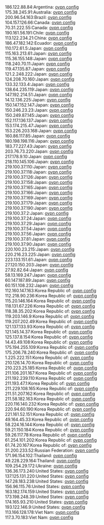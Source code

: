 186.122.88.84:Argentina: [ovpn config](vpn/186_122_88_84.ovpn)  
175.38.245.91:Australia: [ovpn config](vpn/175_38_245_91.ovpn)  
200.96.54.163:Brazil: [ovpn config](vpn/200_96_54_163.ovpn)  
104.157.126.66:Canada: [ovpn config](vpn/104_157_126_66.ovpn)  
70.31.222.55:Canada: [ovpn config](vpn/70_31_222_55.ovpn)  
190.161.56.191:Chile: [ovpn config](vpn/190_161_56_191.ovpn)  
113.122.234.21:China: [ovpn config](vpn/113_122_234_21.ovpn)  
186.47.182.142:Ecuador: [ovpn config](vpn/186_47_182_142.ovpn)  
110.172.61.5:Japan: [ovpn config](vpn/110_172_61_5.ovpn)  
115.163.213.61:Japan: [ovpn config](vpn/115_163_213_61.ovpn)  
115.36.155.148:Japan: [ovpn config](vpn/115_36_155_148.ovpn)  
118.240.70.11:Japan: [ovpn config](vpn/118_240_70_11.ovpn)  
119.47.135.87:Japan: [ovpn config](vpn/119_47_135_87.ovpn)  
121.2.248.222:Japan: [ovpn config](vpn/121_2_248_222.ovpn)  
124.208.70.160:Japan: [ovpn config](vpn/124_208_70_160.ovpn)  
133.32.133.4:Japan: [ovpn config](vpn/133_32_133_4.ovpn)  
138.64.235.119:Japan: [ovpn config](vpn/138_64_235_119.ovpn)  
147.192.214.51:Japan: [ovpn config](vpn/147_192_214_51.ovpn)  
14.12.136.225:Japan: [ovpn config](vpn/14_12_136_225.ovpn)  
150.147.152.147:Japan: [ovpn config](vpn/150_147_152_147.ovpn)  
150.246.23.23:Japan: [ovpn config](vpn/150_246_23_23.ovpn)  
150.249.87.145:Japan: [ovpn config](vpn/150_249_87_145.ovpn)  
152.117.136.137:Japan: [ovpn config](vpn/152_117_136_137.ovpn)  
153.174.215.47:Japan: [ovpn config](vpn/153_174_215_47.ovpn)  
153.226.203.168:Japan: [ovpn config](vpn/153_226_203_168.ovpn)  
160.86.117.85:Japan: [ovpn config](vpn/160_86_117_85.ovpn)  
180.198.198.116:Japan: [ovpn config](vpn/180_198_198_116.ovpn)  
183.77.227.43:Japan: [ovpn config](vpn/183_77_227_43.ovpn)  
203.76.73.220:Japan: [ovpn config](vpn/203_76_73_220.ovpn)  
217.178.9.10:Japan: [ovpn config](vpn/217_178_9_10.ovpn)  
218.110.145.106:Japan: [ovpn config](vpn/218_110_145_106.ovpn)  
219.100.37.110:Japan: [ovpn config](vpn/219_100_37_110.ovpn)  
219.100.37.118:Japan: [ovpn config](vpn/219_100_37_118.ovpn)  
219.100.37.126:Japan: [ovpn config](vpn/219_100_37_126.ovpn)  
219.100.37.158:Japan: [ovpn config](vpn/219_100_37_158.ovpn)  
219.100.37.165:Japan: [ovpn config](vpn/219_100_37_165.ovpn)  
219.100.37.166:Japan: [ovpn config](vpn/219_100_37_166.ovpn)  
219.100.37.169:Japan: [ovpn config](vpn/219_100_37_169.ovpn)  
219.100.37.179:Japan: [ovpn config](vpn/219_100_37_179.ovpn)  
219.100.37.190:Japan: [ovpn config](vpn/219_100_37_190.ovpn)  
219.100.37.2:Japan: [ovpn config](vpn/219_100_37_2.ovpn)  
219.100.37.24:Japan: [ovpn config](vpn/219_100_37_24.ovpn)  
219.100.37.29:Japan: [ovpn config](vpn/219_100_37_29.ovpn)  
219.100.37.54:Japan: [ovpn config](vpn/219_100_37_54.ovpn)  
219.100.37.56:Japan: [ovpn config](vpn/219_100_37_56.ovpn)  
219.100.37.81:Japan: [ovpn config](vpn/219_100_37_81.ovpn)  
219.100.37.90:Japan: [ovpn config](vpn/219_100_37_90.ovpn)  
220.100.23.215:Japan: [ovpn config](vpn/220_100_23_215.ovpn)  
220.216.23.225:Japan: [ovpn config](vpn/220_216_23_225.ovpn)  
223.133.151.61:Japan: [ovpn config](vpn/223_133_151_61.ovpn)  
27.120.150.203:Japan: [ovpn config](vpn/27_120_150_203.ovpn)  
27.92.82.64:Japan: [ovpn config](vpn/27_92_82_64.ovpn)  
58.13.169.247:Japan: [ovpn config](vpn/58_13_169_247.ovpn)  
60.147.187.89:Japan: [ovpn config](vpn/60_147_187_89.ovpn)  
60.151.108.232:Japan: [ovpn config](vpn/60_151_108_232.ovpn)  
112.160.147.163:Korea Republic of: [ovpn config](vpn/112_160_147_163.ovpn)  
112.218.90.236:Korea Republic of: [ovpn config](vpn/112_218_90_236.ovpn)  
115.20.146.164:Korea Republic of: [ovpn config](vpn/115_20_146_164.ovpn)  
118.131.67.226:Korea Republic of: [ovpn config](vpn/118_131_67_226.ovpn)  
118.38.35.202:Korea Republic of: [ovpn config](vpn/118_38_35_202.ovpn)  
119.203.146.9:Korea Republic of: [ovpn config](vpn/119_203_146_9.ovpn)  
119.207.202.49:Korea Republic of: [ovpn config](vpn/119_207_202_49.ovpn)  
121.137.133.93:Korea Republic of: [ovpn config](vpn/121_137_133_93.ovpn)  
121.145.14.37:Korea Republic of: [ovpn config](vpn/121_145_14_37.ovpn)  
125.137.8.154:Korea Republic of: [ovpn config](vpn/125_137_8_154.ovpn)  
14.43.49.108:Korea Republic of: [ovpn config](vpn/14_43_49_108.ovpn)  
175.194.255.109:Korea Republic of: [ovpn config](vpn/175_194_255_109.ovpn)  
175.206.78.240:Korea Republic of: [ovpn config](vpn/175_206_78_240.ovpn)  
1.225.222.151:Korea Republic of: [ovpn config](vpn/1_225_222_151.ovpn)  
210.126.14.70:Korea Republic of: [ovpn config](vpn/210_126_14_70.ovpn)  
210.223.25.185:Korea Republic of: [ovpn config](vpn/210_223_25_185.ovpn)  
211.106.201.167:Korea Republic of: [ovpn config](vpn/211_106_201_167.ovpn)  
211.192.239.110:Korea Republic of: [ovpn config](vpn/211_192_239_110.ovpn)  
211.193.47.1:Korea Republic of: [ovpn config](vpn/211_193_47_1.ovpn)  
211.229.108.165:Korea Republic of: [ovpn config](vpn/211_229_108_165.ovpn)  
211.51.207.162:Korea Republic of: [ovpn config](vpn/211_51_207_162.ovpn)  
211.58.182.163:Korea Republic of: [ovpn config](vpn/211_58_182_163.ovpn)  
220.116.140.232:Korea Republic of: [ovpn config](vpn/220_116_140_232.ovpn)  
220.94.60.190:Korea Republic of: [ovpn config](vpn/220_94_60_190.ovpn)  
221.161.52.151:Korea Republic of: [ovpn config](vpn/221_161_52_151.ovpn)  
49.164.45.33:Korea Republic of: [ovpn config](vpn/49_164_45_33.ovpn)  
58.224.16.144:Korea Republic of: [ovpn config](vpn/58_224_16_144.ovpn)  
59.21.150.184:Korea Republic of: [ovpn config](vpn/59_21_150_184.ovpn)  
59.26.117.78:Korea Republic of: [ovpn config](vpn/59_26_117_78.ovpn)  
61.254.101.202:Korea Republic of: [ovpn config](vpn/61_254_101_202.ovpn)  
61.74.20.167:Korea Republic of: [ovpn config](vpn/61_74_20_167.ovpn)  
31.200.233.52:Russian Federation: [ovpn config](vpn/31_200_233_52.ovpn)  
171.96.154.102:Thailand: [ovpn config](vpn/171_96_154_102.ovpn)  
49.228.229.164:Thailand: [ovpn config](vpn/49_228_229_164.ovpn)  
109.254.29.172:Ukraine: [ovpn config](vpn/109_254_29_172.ovpn)  
136.36.173.240:United States: [ovpn config](vpn/136_36_173_240.ovpn)  
137.125.131.220:United States: [ovpn config](vpn/137_125_131_220.ovpn)  
147.28.183.238:United States: [ovpn config](vpn/147_28_183_238.ovpn)  
156.96.115.76:United States: [ovpn config](vpn/156_96_115_76.ovpn)  
163.182.174.159:United States: [ovpn config](vpn/163_182_174_159.ovpn)  
173.198.248.39:United States: [ovpn config](vpn/173_198_248_39.ovpn)  
174.165.93.210:United States: [ovpn config](vpn/174_165_93_210.ovpn)  
193.122.146.9:United States: [ovpn config](vpn/193_122_146_9.ovpn)  
113.166.128.178:Viet Nam: [ovpn config](vpn/113_166_128_178.ovpn)  
117.3.70.183:Viet Nam: [ovpn config](vpn/117_3_70_183.ovpn)  
